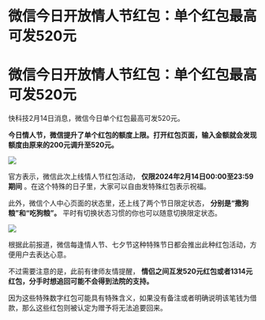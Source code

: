 # 微信今日开放情人节红包：单个红包最高可发520元

# 微信今日开放情人节红包：单个红包最高可发520元

快科技2月14日消息，微信今日单个红包最高可发520元。

**今日情人节，微信提升了单个红包的额度上限。打开红包页面，输入金额就会发现额度由原来的200元调升至520元。**

![](https://inews.gtimg.com/om_bt/OkkrhcffI9KeSNre4x9SAlsJ2z7WwdDPvWHq3ERM2mVhcAA/1000)

官方表示，微信此次上线情人节红包活动， **仅限2024年2月14日00:00至23:59期间** 。在这个特殊的日子里，大家可以自由发特殊红包表示祝福。

此外，微信个人中心页面的状态里，还上线了两个节日限定状态， **分别是“撒狗粮”和“吃狗粮”。** 平时有切换状态习惯的你也可以随意切换限定状态。

![](https://inews.gtimg.com/om_bt/OxiqL18Q9u4s2nNNdnZgJUW5y58gj__lL8YgRqlj0fxPEAA/1000)

根据此前报道，微信每逢情人节、七夕节这种特殊节日都会推出此种红包活动，方便用户去表达心意。

不过需要注意的是，此前有律师友情提醒， **情侣之间互发520元红包或者1314元红包，分手时想追回可能不会得到法院的支持。**

因为这些特殊数字红包可能具有特殊含义，如果没有备注或者明确说明该笔钱为借款，那么这些红包则被认定为赠予将无法追要回来。

